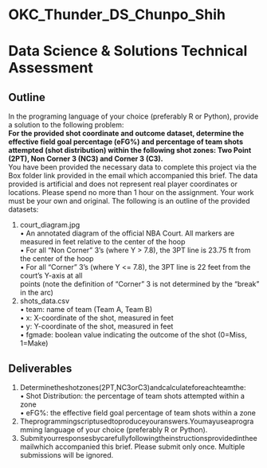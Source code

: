 # OKC_Thunder_DS_Chunpo_Shih
# Data Science & Solutions Technical Assessment
## Outline
In the programing language of your choice (preferably R or Python), provide a solution to the following problem: <br/>
**For the provided shot coordinate and outcome dataset, determine the effective field goal percentage (eFG%) and percentage of team shots attempted (shot distribution) within the following shot zones: Two Point (2PT), Non Corner 3 (NC3) and Corner 3 (C3).** <br/>
You have been provided the necessary data to complete this project via the Box folder link provided in the email which accompanied this brief. The data provided is artificial and does not represent real player coordinates or locations. Please spend no more than 1 hour on the assignment. Your work must be your own and original.
The following is an outline of the provided datasets: <br/>
1) court_diagram.jpg <br/>
• An annotated diagram of the official NBA Court. All markers are measured in feet relative to the center of the hoop <br/>
• For all “Non Corner” 3’s (where Y > 7.8), the 3PT line is 23.75 ft from the center of the hoop <br/>
• For all “Corner” 3’s (where Y <= 7.8), the 3PT line is 22 feet from the court’s Y-axis at all <br/>
points (note the definition of “Corner” 3 is not determined by the “break” in the arc) 
2) shots_data.csv  <br/>
• team: name of team (Team A, Team B) <br/>
• x: X-coordinate of the shot, measured in feet <br/>
• y: Y-coordinate of the shot, measured in feet <br/>
• fgmade: boolean value indicating the outcome of the shot (0=Miss, 1=Make) <br/>
## Deliverables
1) Determinetheshotzones(2PT,NC3orC3)andcalculateforeachteamthe:<br/>
• Shot Distribution: the percentage of team shots attempted within a zone <br/>
• eFG%: the effective field goal percentage of team shots within a zone <br/>
2) Theprogrammingscriptusedtoproduceyouranswers.Youmayuseaprogramming 
language of your choice (preferably R or Python). 
3) Submityourresponsesbycarefullyfollowingtheinstructionsprovidedintheemailwhich accompanied this brief. Please submit only once. Multiple submissions will be ignored.

